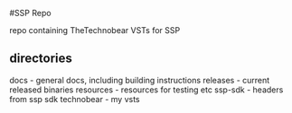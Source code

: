 #SSP Repo

repo containing TheTechnobear VSTs for SSP


## directories
docs - general docs, including building instructions
releases - current released binaries
resources - resources for testing etc
ssp-sdk - headers from ssp sdk
technobear - my vsts
